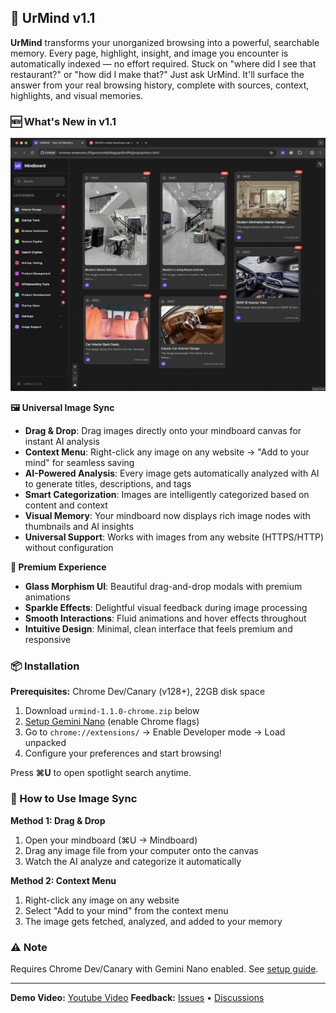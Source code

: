 ## 🧠 UrMind v1.1

**UrMind** transforms your unorganized browsing into a powerful, searchable memory. Every page, highlight, insight, and image you encounter is automatically indexed — no effort required. Stuck on "where did I see that restaurant?" or "how did I make that?" Just ask UrMind. It'll surface the answer from your real browsing history, complete with sources, context, highlights, and visual memories.

### 🆕 What's New in v1.1

![UrMind - Your AI Memory](/readme-screenshots/3.png)

**🖼️ Universal Image Sync**

- **Drag & Drop**: Drag images directly onto your mindboard canvas for instant AI analysis
- **Context Menu**: Right-click any image on any website → "Add to your mind" for seamless saving
- **AI-Powered Analysis**: Every image gets automatically analyzed with AI to generate titles, descriptions, and tags
- **Smart Categorization**: Images are intelligently categorized based on content and context
- **Visual Memory**: Your mindboard now displays rich image nodes with thumbnails and AI insights
- **Universal Support**: Works with images from any website (HTTPS/HTTP) without configuration

**🎨 Premium Experience**

- **Glass Morphism UI**: Beautiful drag-and-drop modals with premium animations
- **Sparkle Effects**: Delightful visual feedback during image processing
- **Smooth Interactions**: Fluid animations and hover effects throughout
- **Intuitive Design**: Minimal, clean interface that feels premium and responsive

### 📦 Installation

**Prerequisites:** Chrome Dev/Canary (v128+), 22GB disk space

1. Download `urmind-1.1.0-chrome.zip` below
2. [Setup Gemini Nano](./docs/GEMINI_NANO_SETUP.md) (enable Chrome flags)
3. Go to `chrome://extensions/` → Enable Developer mode → Load unpacked
4. Configure your preferences and start browsing!

Press **⌘U** to open spotlight search anytime.

### 🚀 How to Use Image Sync

**Method 1: Drag & Drop**

1. Open your mindboard (⌘U → Mindboard)
2. Drag any image file from your computer onto the canvas
3. Watch the AI analyze and categorize it automatically

**Method 2: Context Menu**

1. Right-click any image on any website
2. Select "Add to your mind" from the context menu
3. The image gets fetched, analyzed, and added to your memory

### ⚠️ Note

Requires Chrome Dev/Canary with Gemini Nano enabled. See [setup guide](./docs/GEMINI_NANO_SETUP.md).

---

**Demo Video:** [Youtube Video](https://www.youtube.com/watch?v=_DQC8l2Q9bI&feature=youtu.be)
**Feedback:** [Issues](https://github.com/Benrobo/urmind/issues) • [Discussions](https://github.com/Benrobo/urmind/discussions)
